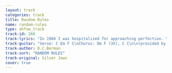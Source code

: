 ```yaml
---
layout: track
categories: track
title: Random Rules
name: random-rules
type: ahfow_track
track-id: 266
track-lyrics: "In 1984 I was hospitalized for approaching perfection. \nSlowly screwing my way across Europe, they had to make a correction. \nBroken and smokin' where the infrared deer plunge in the digital snake. \nI tell you, they make it so you can't shake hands when they make your hands shake. \n\nI know you like to line dance, everything so democratic and cool, \nBut baby there's no guidance when random rules. \n\nI know that a lot of what I say has been lifted off of men's room walls. \nMaybe I've crossed the wrong rivers and walked down all the wrong halls. \nBut nothing can change the fact that we used to share a bed \nand that's why it scared me so when you turned to me and said: \n\n&quot;Yeah, you look like someone \nYeah you look like someone who up and left me low. \nBoy, you look like somene I used to know.&quot; \n\nI asked the painter why the roads are colored black. \nHe said, &quot;Steve, it's because people leave \nand no highway will bring them back.&quot; \nSo if you don't want me I promise not to linger, \nBut before I go I gotta ask you dear about the tan line on your ring finger. \n\nNo one should have two lives, \nnow you know my middle names are wrong and right. \nHoney we've got two lives to give tonight."
track-guitar: "Verse: C Em F C\nChorus: Dm F (3X), C C\n\n(provided by britta)"
track-author: D.C.Berman
track-sort: "RANDOM RULES"
track-original: Silver Jews
cover: true
---
```


